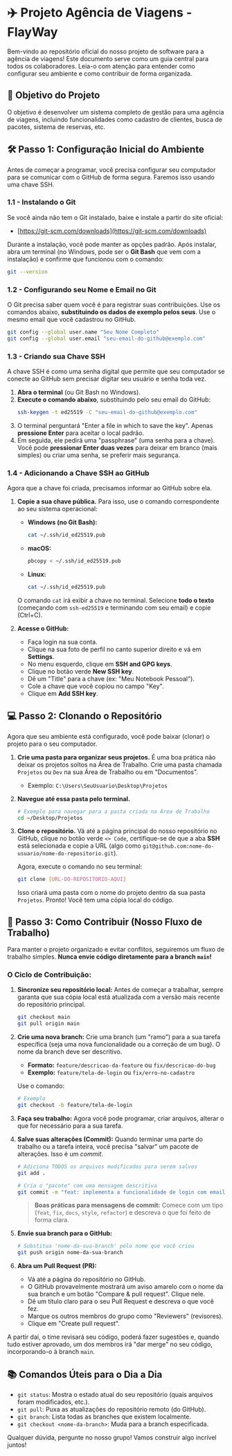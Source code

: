 # ✈️ Projeto Agência de Viagens - FlayWay

Bem-vindo ao repositório oficial do nosso projeto de software para a agência de viagens! Este documento serve como um guia central para todos os colaboradores. Leia-o com atenção para entender como configurar seu ambiente e como contribuir de forma organizada.

## 🎯 Objetivo do Projeto

O objetivo é desenvolver um sistema completo de gestão para uma agência de viagens, incluindo funcionalidades como cadastro de clientes, busca de pacotes, sistema de reservas, etc.

## 🛠️ Passo 1: Configuração Inicial do Ambiente

Antes de começar a programar, você precisa configurar seu computador para se comunicar com o GitHub de forma segura. Faremos isso usando uma chave SSH.

### 1.1 - Instalando o Git

Se você ainda não tem o Git instalado, baixe e instale a partir do site oficial:
* [https://git-scm.com/downloads](https://git-scm.com/downloads)

Durante a instalação, você pode manter as opções padrão. Após instalar, abra um terminal (no Windows, pode ser o **Git Bash** que vem com a instalação) e confirme que funcionou com o comando:
```bash
git --version
```

### 1.2 - Configurando seu Nome e Email no Git

O Git precisa saber quem você é para registrar suas contribuições. Use os comandos abaixo, **substituindo os dados de exemplo pelos seus**. Use o mesmo email que você cadastrou no GitHub.

```bash
git config --global user.name "Seu Nome Completo"
git config --global user.email "seu-email-do-github@exemplo.com"
```

### 1.3 - Criando sua Chave SSH

A chave SSH é como uma senha digital que permite que seu computador se conecte ao GitHub sem precisar digitar seu usuário e senha toda vez.

1.  **Abra o terminal** (ou Git Bash no Windows).
2.  **Execute o comando abaixo**, substituindo pelo seu email do GitHub:
    ```bash
    ssh-keygen -t ed25519 -C "seu-email-do-github@exemplo.com"
    ```
3.  O terminal perguntará "Enter a file in which to save the key". Apenas **pressione Enter** para aceitar o local padrão.
4.  Em seguida, ele pedirá uma "passphrase" (uma senha para a chave). Você pode **pressionar Enter duas vezes** para deixar em branco (mais simples) ou criar uma senha, se preferir mais segurança.

### 1.4 - Adicionando a Chave SSH ao GitHub

Agora que a chave foi criada, precisamos informar ao GitHub sobre ela.

1.  **Copie a sua chave pública.** Para isso, use o comando correspondente ao seu sistema operacional:
    * **Windows (no Git Bash):**
        ```bash
        cat ~/.ssh/id_ed25519.pub
        ```
    * **macOS:**
        ```bash
        pbcopy < ~/.ssh/id_ed25519.pub
        ```
    * **Linux:**
        ```bash
        cat ~/.ssh/id_ed25519.pub
        ```
    O comando `cat` irá exibir a chave no terminal. Selecione **todo o texto** (começando com `ssh-ed25519` e terminando com seu email) e copie (Ctrl+C).

2.  **Acesse o GitHub:**
    * Faça login na sua conta.
    * Clique na sua foto de perfil no canto superior direito e vá em **Settings**.
    * No menu esquerdo, clique em **SSH and GPG keys**.
    * Clique no botão verde **New SSH key**.
    * Dê um "Title" para a chave (ex: "Meu Notebook Pessoal").
    * Cole a chave que você copiou no campo "Key".
    * Clique em **Add SSH key**.

## 💻 Passo 2: Clonando o Repositório

Agora que seu ambiente está configurado, você pode baixar (clonar) o projeto para o seu computador.

1.  **Crie uma pasta para organizar seus projetos.** É uma boa prática não deixar os projetos soltos na Área de Trabalho. Crie uma pasta chamada `Projetos` ou `Dev` na sua Área de Trabalho ou em "Documentos".
    * Exemplo: `C:\Users\SeuUsuario\Desktop\Projetos`

2.  **Navegue até essa pasta pelo terminal.**
    ```bash
    # Exemplo para navegar para a pasta criada na Área de Trabalho
    cd ~/Desktop/Projetos
    ```

3.  **Clone o repositório.** Vá até a página principal do nosso repositório no GitHub, clique no botão verde `<> Code`, certifique-se de que a aba **SSH** está selecionada e copie a URL (algo como `git@github.com:nome-do-usuario/nome-do-repositorio.git`).

    Agora, execute o comando no seu terminal:
    ```bash
    git clone [URL-DO-REPOSITORIO-AQUI]
    ```
    Isso criará uma pasta com o nome do projeto dentro da sua pasta `Projetos`. Pronto! Você tem uma cópia local do código.

## 🚀 Passo 3: Como Contribuir (Nosso Fluxo de Trabalho)

Para manter o projeto organizado e evitar conflitos, seguiremos um fluxo de trabalho simples. **Nunca envie código diretamente para a branch `main`!**

### O Ciclo de Contribuição:

1.  **Sincronize seu repositório local:** Antes de começar a trabalhar, sempre garanta que sua cópia local está atualizada com a versão mais recente do repositório principal.
    ```bash
    git checkout main
    git pull origin main
    ```

2.  **Crie uma nova branch:** Crie uma branch (um "ramo") para a sua tarefa específica (seja uma nova funcionalidade ou a correção de um bug). O nome da branch deve ser descritivo.
    * **Formato:** `feature/descricao-da-feature` ou `fix/descricao-do-bug`
    * **Exemplo:** `feature/tela-de-login` ou `fix/erro-no-cadastro`

    Use o comando:
    ```bash
    # Exemplo
    git checkout -b feature/tela-de-login
    ```

3.  **Faça seu trabalho:** Agora você pode programar, criar arquivos, alterar o que for necessário para a sua tarefa.

4.  **Salve suas alterações (Commit):** Quando terminar uma parte do trabalho ou a tarefa inteira, você precisa "salvar" um pacote de alterações. Isso é um *commit*.
    ```bash
    # Adiciona TODOS os arquivos modificados para serem salvos
    git add .

    # Cria o "pacote" com uma mensagem descritiva
    git commit -m "feat: implementa a funcionalidade de login com email e senha"
    ```
    > **Boas práticas para mensagens de commit:** Comece com um tipo (`feat`, `fix`, `docs`, `style`, `refactor`) e descreva o que foi feito de forma clara.

5.  **Envie sua branch para o GitHub:**
    ```bash
    # Substitua 'nome-da-sua-branch' pelo nome que você criou
    git push origin nome-da-sua-branch
    ```

6.  **Abra um Pull Request (PR):**
    * Vá até a página do repositório no GitHub.
    * O GitHub provavelmente mostrará um aviso amarelo com o nome da sua branch e um botão "Compare & pull request". Clique nele.
    * Dê um título claro para o seu Pull Request e descreva o que você fez.
    * Marque os outros membros do grupo como "Reviewers" (revisores).
    * Clique em "Create pull request".

A partir daí, o time revisará seu código, poderá fazer sugestões e, quando tudo estiver aprovado, um dos membros irá "dar merge" no seu código, incorporando-o à branch `main`.

## 📚 Comandos Úteis para o Dia a Dia

* `git status`: Mostra o estado atual do seu repositório (quais arquivos foram modificados, etc.).
* `git pull`: Puxa as atualizações do repositório remoto (do GitHub).
* `git branch`: Lista todas as branches que existem localmente.
* `git checkout <nome-da-branch>`: Muda para a branch especificada.

Qualquer dúvida, pergunte no nosso grupo! Vamos construir algo incrível juntos!
